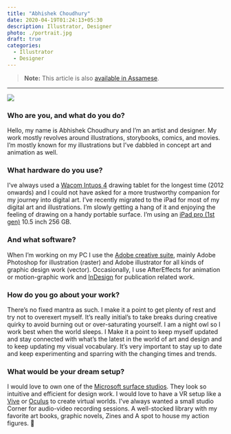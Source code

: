 ```yaml
---
title: "Abhishek Choudhury"
date: 2020-04-19T01:24:13+05:30
description: Illustrator, Designer
photo: ./portrait.jpg
draft: true
categories:
  - Illustrator
  - Designer
---
```


> **Note:** This article is also [available in Assamese](/interviews/1/abhishek-choudhury/).

---

![](/interviews/1/portrait.jpg)

### Who are you, and what do you do?

Hello, my name is Abhishek Choudhury and I’m an artist and designer. My work mostly revolves around illustrations, storybooks, comics, and movies. I’m mostly known for my illustrations but I’ve dabbled in concept art and animation as well.

### What hardware do you use?

I’ve always used a [Wacom Intuos 4](https://en.wikipedia.org/wiki/Wacom#Intuos) drawing tablet for the longest time (2012 onwards) and I could not have asked for a more trustworthy companion for my journey into digital art. I’ve recently migrated to the iPad for most of my digital art and illustrations. I’m slowly getting a hang of it and enjoying the feeling of drawing on a handy portable surface. I’m using an [iPad pro (1st gen)](https://en.wikipedia.org/wiki/IPad_Pro#First_generation) 10.5 inch 256 GB.

### And what software?

When I’m working on my PC I use the [Adobe creative suite](https://www.adobe.com/creativecloud.html), mainly Adobe Photoshop for illustration (raster) and Adobe illustrator for all kinds of graphic design work (vector). Occasionally, I use AfterEffects for animation or motion-graphic work and [InDesign](https://en.wikipedia.org/wiki/Adobe_InDesign) for publication related work.

### How do you go about your work?

There’s no fixed mantra as such. I make it a point to get plenty of rest and try not to overexert myself. It’s really initial’s to take breaks during creative quirky to avoid burning out or over-saturating yourself. I am a night owl so I work best when the world sleeps. I Make it a point to keep myself updated and stay connected with what’s the latest in the world of art and design and to keep updating my visual vocabulary. It’s very important to stay up to date and keep experimenting and sparring with the changing times and trends.

### What would be your dream setup?

I would love to own one of the [Microsoft surface studios](https://en.wikipedia.org/wiki/Surface_Studio). They look so intuitive and efficient for design work. I would love to have a VR setup like a [Vive](https://en.wikipedia.org/wiki/HTC_Vive) or [Oculus](https://en.wikipedia.org/wiki/Oculus_VR) to create virtual worlds. I’ve always wanted a small studio Corner for audio-video recording sessions. A well-stocked library with my favorite art books, graphic novels, Zines and A spot to house my action figures. 🏃
